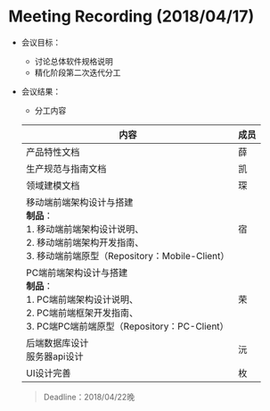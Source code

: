 # Meeting Recording (2018/04/17)

- 会议目标：

  - 讨论总体软件规格说明
  - 精化阶段第二次迭代分工

- 会议结果：

  - 分工内容

  | 内容                                                         | 成员   |
  | ------------------------------------------------------------ | ------ |
  | 产品特性文档                                                 | 薛 |
  | 生产规范与指南文档                                           | 凯   |
  | 领域建模文档                                                 | 琛   |
  | 移动端前端架构设计与搭建<br>**制品**：<br>1. 移动端前端架构设计说明、<br>2. 移动端前端架构开发指南、<br>3. 移动端前端原型（Repository：Mobile-Client） | 宿 |
  | PC端前端架构设计与搭建<br>**制品**：<br>1. PC端前端架构设计说明、<br>2. PC端前端框架开发指南、<br>3. PC端PC端前端原型（Repository：PC-Client） | 荣 |
  | 后端数据库设计<br>服务器api设计                              | 沅 |
  | UI设计完善<br>                                               | 枚 |

  > Deadline：2018/04/22晚

